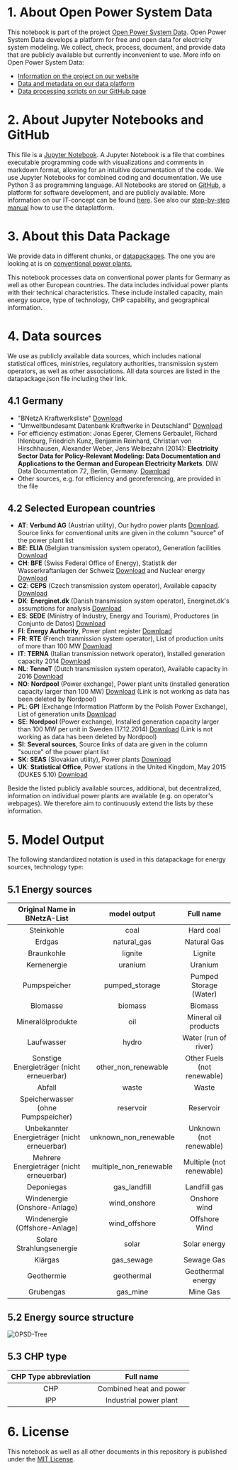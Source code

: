 # 1. About Open Power System Data 
This notebook is part of the project [Open Power System Data](http://open-power-system-data.org). Open Power System Data develops a platform for free and open data for electricity system modeling. We collect, check, process, document, and provide data that are publicly available but currently inconvenient to use. 
More info on Open Power System Data:
- [Information on the project on our website](http://open-power-system-data.org)
- [Data and metadata on our data platform](http://data.open-power-system-data.org)
- [Data processing scripts on our GitHub page](https://github.com/Open-Power-System-Data)

# 2. About Jupyter Notebooks and GitHub
This file is a [Jupyter Notebook](http://jupyter.org/). A Jupyter Notebook is a file that combines executable programming code with visualizations and comments in markdown format, allowing for an intuitive documentation of the code. We use Jupyter Notebooks for combined coding and documentation. We use Python 3 as programming language. All Notebooks are stored on [GitHub](https://github.com/), a platform for software development, and are publicly available. More information on our IT-concept can be found [here](http://open-power-system-data.org/it). See also our [step-by-step manual](http://open-power-system-data.org/step-by-step) how to use the dataplatform.

# 3. About this Data Package
We provide data in different chunks, or [datapackages](http://frictionlessdata.io/data-packages/). The one you are looking at is on [conventional power plants](http://data.open-power-system-data.org/convetional_power_plants/), 

This notebook processes data on conventional power plants for Germany as well as other European countries. The data includes individual power plants with their technical characteristics. These include installed capacity, main energy source, type of technology, CHP capability, and geographical information.


# 4. Data sources
We use as publicly available data sources, which includes national statistical offices, ministries, regulatory authorities, transmission system operators, as well as other associations. All data sources are listed in the datapackage.json file including their link.

## 4.1 Germany
- "BNetzA Kraftwerksliste" [Download](http://www.bundesnetzagentur.de/DE/Sachgebiete/ElektrizitaetundGas/Unternehmen_Institutionen/Versorgungssicherheit/Erzeugungskapazitaeten/Kraftwerksliste/kraftwerksliste-node.html)
- "Umweltbundesamt Datenbank Kraftwerke in Deutschland" [Download](http://www.umweltbundesamt.de/dokument/datenbank-kraftwerke-in-deutschland)
- For efficiency estimation: Jonas Egerer, Clemens Gerbaulet, Richard Ihlenburg, Friedrich Kunz, Benjamin Reinhard, Christian von Hirschhausen, Alexander Weber, Jens Weibezahn (2014): **Electricity Sector Data for Policy-Relevant Modeling: Data Documentation and Applications to the German and European Electricity Markets**. DIW Data Documentation 72, Berlin, Germany. [Download](https://www.diw.de/documents/publikationen/73/diw_01.c.440963.de/diw_datadoc_2014-072.pdf)
- Other sources, e.g. for efficiency and georeferencing, are provided in the file

## 4.2 Selected European countries
- **AT**: **Verbund AG** (Austrian utility), Our hydro power plants [Download](https://www.verbund.com/en-at/about-verbund/power-plants/our-power-plants). Source links for conventional units are given in the column "source" of the power plant list
- **BE**: **ELIA** (Belgian transmission system operator), Generation facilities [Download](http://publications.elia.be/upload/ProductionParkOverview.xls?TS=20120416193815)
- **CH**: **BFE** (Swiss Federal Office of Energy), Statistik der Wasserkraftanlagen der Schweiz [Download](http://www.bfe.admin.ch/php/modules/publikationen/stream.php?extlang=de&name=de_416798061.zip&endung=Statistik%20der%20Wasserkraftanlagen%20der%20Schweiz) and Nuclear energy [Download](http://www.bfe.admin.ch/themen/00511/index.html?lang=en)
- **CZ**: **CEPS** (Czech transmission system operator), Available capacity [Download](http://www.ceps.cz/_layouts/15/Ceps/_Pages/GraphData.aspx?mode=xlsx&from=1/1/2010%2012:00:00%20AM&to=12/31/2015%2011:59:59%20PM&hasinterval=False&sol=9&lang=ENG&ver=YF&)
- **DK**: **Energinet.dk** (Danish transmission system operator), Energinet.dk's assumptions for analysis [Download](https://www.energinet.dk/SiteCollectionDocuments/Engelske%20dokumenter/El/Energinet%20dk%27s%20assumptions%20for%20analysis%202014-2035,%20September%202014.xlsm)
- **ES**: **SEDE** (Ministry of Industry, Energy and Tourism), Productores (in Conjunto de Datos) [Download](http://www6.mityc.es/aplicaciones/electra/ElectraExp.csv.zip)
- **FI**: **Energy Authority**, Power plant register [Download](http://www.energiavirasto.fi/documents/10191/0/Energiaviraston+Voimalaitosrekisteri+010117.xlsx)
- **FR**: **RTE** (French tranmission system operator), List of production units of more than 100 MW [Download](http://clients.rte-france.com/servlets/CodesEICServlet)
- **IT**: **TERNA** (Italian transmission network operator), Installed generation capacity 2014 [Download](http://download.terna.it/terna/0000/0216/16.XLSX)
- **NL**: **TenneT** (Dutch transmission system operator), Available capacity in 2016 [Download](http://www.tennet.org/english/operational_management/export_data.aspx)
- **NO**: **Nordpool** (Power exchange), Power plant units (installed generation capacity larger than 100 MW) [Download](http://www.nordpoolspot.com/globalassets/download-center/tso/generation-capacity_norway_valid-from-2-december-2013_larger-than-100mw.pdf) (Link is not working as data has been deleted by Nordpool)
- **PL**: **GPI** (Exchange Information Platform by the Polish Power Exchange), List of generation units [Download](http://gpi.tge.pl/en/wykaz-jednostek?p_p_id=powerunits_WAR_powerunitsportlet&p_p_lifecycle=2&p_p_state=normal&p_p_mode=view&p_p_cacheability=cacheLevelPage&p_p_col_id=column-1&p_p_col_count=1)
- **SE**: **Nordpool** (Power exchange), Installed generation capacity larger than 100 MW per unit in Sweden (17.12.2014) [Download](http://www.nordpoolspot.com/globalassets/download-center/tso/generation-capacity_sweden_larger-than-100mw-per-unit_17122014.pdf) (Link is not working as data has been deleted by Nordpool)
- **SI**: **Several sources**, Source links of data are given in the column "source" of the power plant list
- **SK**: **SEAS** (Slovakian utility), Power plants [Download](https://www.seas.sk/power-plants)
- **UK**: **Statistical Office**, Power stations in the United Kingdom, May 2015 (DUKES 5.10) [Download](https://www.gov.uk/government/uploads/system/uploads/attachment_data/file/446457/dukes5_10.xls)


Beside the listed publicly available sources, additional, but decentralized, information on individual power plants are available (e.g. on operator's webpages). We therefore aim to continuously extend the lists by these information.

# 5. Model Output
The following standardized notation is used in this datapackage for energy sources, technology type:

## 5.1 Energy sources
Original Name in BNetzA-List|model output|Full name
:-:|:-:|:-:
Steinkohle|coal|Hard coal
Erdgas|natural_gas|Natural Gas
Braunkohle|lignite|Lignite
Kernenergie|uranium|Uranium
Pumpspeicher|pumped_storage|Pumped Storage (Water)
Biomasse|biomass|Biomass
Mineralölprodukte|oil|Mineral oil products 
Laufwasser|hydro|Water (run of river)
Sonstige Energieträger (nicht erneuerbar) |other_non_renewable|Other Fuels (not renewable)
Abfall|waste|Waste
Speicherwasser (ohne Pumpspeicher)|reservoir|Reservoir
Unbekannter Energieträger (nicht erneuerbar)|unknown_non_renewable|Unknown (not renewable)
Mehrere Energieträger (nicht erneuerbar)|multiple_non_renewable|Multiple (not renewable)
Deponiegas|gas_landfill|Landfill gas
Windenergie (Onshore-Anlage)|wind_onshore|Onshore wind
Windenergie (Offshore-Anlage)|wind_offshore|Offshore Wind
Solare Strahlungsenergie|solar|Solar energy
Klärgas|gas_sewage|Sewage Gas
Geothermie|geothermal|Geothermal energy
Grubengas|gas_mine|Mine Gas

## 5.2 Energy source structure
![OPSD-Tree](http://open-power-system-data.org/2016-10-25-opsd_tree.svg)

## 5.3 CHP type
CHP Type abbreviation|Full name
:-:|:-:
CHP|Combined heat and power
IPP|Industrial power plant


# 6. License
This notebook as well as all other documents in this repository is published under the [MIT License](LICENSE.md).

